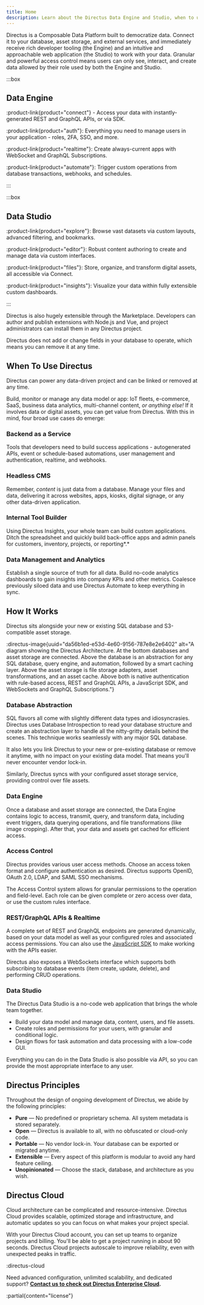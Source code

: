 ```yaml
---
title: Home
description: Learn about the Directus Data Engine and Studio, when to use it, and a how it works.
---
```


Directus is a Composable Data Platform built to democratize data. Connect it to your database, asset storage, and external services, and immediately receive rich developer tooling (the Engine) and an intuitive and approachable web application (the Studio) to work with your data. Granular and powerful access control means users can only see, interact, and create data allowed by their role used by both the Engine and Studio.


:::box
## Data Engine

:product-link{product="connect"} - Access your data with instantly-generated REST and GraphQL APIs, or via SDK.

:product-link{product="auth"}: Everything you need to manage users in your application - roles, 2FA, SSO, and more.

:product-link{product="realtime"}: Create always-current apps with WebSocket and GraphQL Subscriptions.

:product-link{product="automate"}: Trigger custom operations from database transactions, webhooks, and schedules.

:::


:::box
## Data Studio

:product-link{product="explore"}: Browse vast datasets via custom layouts, advanced filtering, and bookmarks.

:product-link{product="editor"}: Robust content authoring to create and manage data via custom interfaces.

:product-link{product="files"}: Store, organize, and transform digital assets, all accessible via Connect.

:product-link{product="insights"}: Visualize your data within fully extensible custom dashboards.

:::

Directus is also hugely extensible through the Marketplace. Developers can author and publish extensions with Node.js and Vue, and project administrators can install them in any Directus project.

Directus does not add or change fields in your database to operate, which means you can remove it at any time.

## When To Use Directus

Directus can power any data-driven project and can be linked or removed at any time.

Build, monitor or manage any data model or app: IoT fleets, e-commerce, SaaS, business data analytics, multi-channel content, *or anything else!* If it involves data or digital assets, you can get value from Directus. With this in mind, four broad use cases do emerge:

### Backend as a Service

Tools that developers need to build success applications - autogenerated APIs, event or schedule-based automations, user management and authentication, realtime, and webhooks.

### Headless CMS

Remember, *content* is just data from a database. Manage your files and data, delivering it across websites, apps, kiosks, digital signage, or any other data-driven application.

### Internal Tool Builder

Using Directus Insights, your whole team can build custom applications. Ditch the spreadsheet and quickly build back-office apps and admin panels for customers, inventory, projects, or reporting*.*

### Data Management and Analytics

Establish a single source of truth for all data. Build no-code analytics dashboards to gain insights into company KPIs and other metrics. Coalesce previously siloed data and use Directus Automate to keep everything in sync.

## How It Works

Directus sits alongside your new or existing SQL database and S3-compatible asset storage.

:directus-image{uuid="da56b1ed-e53d-4e60-9156-787e8e2e6402" alt="A diagram showing the Directus Architecture. At the bottom databases and asset storage are connected. Above the database is an abstraction for any SQL database, query engine, and automation, followed by a smart caching layer. Above the asset storage is file storage adapters, asset transformations, and an asset cache. Above both is native authentication with rule-based access, REST and GraphQL APIs, a JavaScript SDK, and WebSockets and GraphQL Subscriptions."}

### Database Abstraction

SQL flavors all come with slightly different data types and idiosyncrasies. Directus uses Database Introspection to read your database structure and create an abstraction layer to handle all the nitty-gritty details behind the scenes. This technique works seamlessly with any major SQL database.

It also lets you link Directus to your new or pre-existing database or remove it anytime, with no impact on your existing data model. That means you'll never encounter vendor lock-in.

Similarly, Directus syncs with your configured asset storage service, providing control over file assets.

### Data Engine

Once a database and asset storage are connected, the Data Engine contains logic to access, transmit, query, and transform data, including event triggers, data querying operations, and file transformations (like image cropping). After that, your data and assets get cached for efficient access.

### Access Control

Directus provides various user access methods. Choose an access token format and configure authentication as desired. Directus supports OpenID, OAuth 2.0, LDAP, and SAML SSO mechanisms.

The Access Control system allows for granular permissions to the operation and field-level. Each role can be given complete or zero access over data, or use the custom rules interface.

### REST/GraphQL APIs & Realtime

A complete set of REST and GraphQL endpoints are generated dynamically, based on your data model as well as your configured roles and associated access permissions. You can also use the [JavaScript SDK](/connect/sdk) to make working with the APIs easier.

Directus also exposes a WebSockets interface which supports both subscribing to database events (item create, update, delete), and performing CRUD operations.

### Data Studio

The Directus Data Studio is a no-code web application that brings the whole team together.

- Build your data model and manage data, content, users, and file assets.
- Create roles and permissions for your users, with granular and conditional logic.
- Design flows for task automation and data processing with a low-code GUI.

Everything you can do in the Data Studio is also possible via API, so you can provide the most appropriate interface to any user.

## Directus Principles

Throughout the design of ongoing development of Directus, we abide by the following principles:

- **Pure** — No predefined or proprietary schema. All system metadata is stored separately.
- **Open** — Directus is available to all, with no obfuscated or cloud-only code.
- **Portable** — No vendor lock-in. Your database can be exported or migrated anytime.
- **Extensible** — Every aspect of this platform is modular to avoid any hard feature ceiling.
- **Unopinionated** — Choose the stack, database, and architecture as you wish.

## Directus Cloud

Cloud architecture can be complicated and resource-intensive. Directus Cloud provides scalable, optimized storage and infrastructure, and automatic updates so you can focus on what makes your project special.

With your Directus Cloud account, you can set up teams to organize projects and billing. You'll be able to get a project running in about 90 seconds. Directus Cloud projects autoscale to improve reliability, even with unexpected peaks in traffic.

:directus-cloud

Need advanced configuration, unlimited scalability, and dedicated support? **[Contact us to check out Directus Enterprise Cloud](https://directus.io/contact).**

:partial{content="license"}
